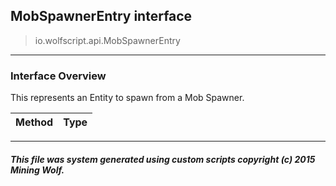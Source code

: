 ## MobSpawnerEntry __interface__

>io.wolfscript.api.MobSpawnerEntry

---

### Interface Overview

This represents an Entity to spawn from a Mob Spawner.

Method | Type   
--- | :--- 



---



##### This file was system generated using custom scripts copyright (c) 2015 Mining Wolf.
	

